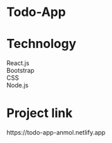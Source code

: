 # Todo-App

# Technology
React.js<br>Bootstrap<br>CSS<br>Node.js

# Project link
<link> https://todo-app-anmol.netlify.app <link>

